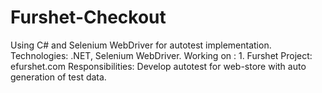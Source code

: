 # Furshet-Checkout
Using C# and Selenium WebDriver for autotest implementation. Technologies: .NET, Selenium WebDriver. Working on : 1. Furshet Project: efurshet.com Responsibilities: Develop autotest for web-store with auto generation of test data.
